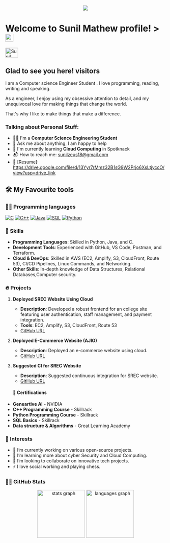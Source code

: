 <h1 align="center">
    <img src="https://readme-typing-svg.herokuapp.com?font=Righteous&size=35&color=FF5733&center=true&vCenter=true&width=500&height=70&duration=3500&lines=welcome!+✌️;+I'm+Sunil!;+Welcome+to+my+GitHub+Profile!" />
</h1>

# Welcome to Sunil Mathew profile! ><img src="https://media.giphy.com/media/hvRJCLFzcasrR4ia7z/giphy.gif" width="25px"></a>

<a href="https://www.linkedin.com/in/sunil-mathew-t-g/" target="_blank"><img align="center" src="https://raw.githubusercontent.com/rahuldkjain/github-profile-readme-generator/master/src/images/icons/Social/linked-in-alt.svg" alt="Sunil Mathew" height="30" width="40" /></a>
&nbsp;
## Glad to see you here!&nbsp;visitors

I am a Computer science  Engineer Student . I love programming, reading, writing and speaking.

As a engineer, I enjoy using my obsessive attention to detail, and my unequivocal love for making things that change the world.

That's why I like to make things that make a difference.

### Talking about Personal Stuff:

- 👨‍🎓 I'm a **Computer Science Engineering Student**
- 💬 Ask me about anything, I am happy to help
- 🌱 I'm currently learning **Cloud Computing** in Spotknack
- 📬 How to reach me: sunilzeus18@gmail.com
- 📝 [Resume]: https://drive.google.com/file/d/13Yyr7rMmz32B1sG9W2Prjo6XsLtjyccO/view?usp=drive_link
 
## 🛠️ My Favourite tools

### 👨‍💻 Programming languages
<p>
  <a href="#"><img alt="C" src="https://custom-icon-badges.herokuapp.com/badge/C-03599C.svg?logo=c-in-hexagon&logoColor=white"></a>
    <a href="#"><img alt="C++" src="https://custom-icon-badges.herokuapp.com/badge/C++-9C033A.svg?logo=cpp2&logoColor=white"></a>
     <a href="#"><img alt="Java" src="https://img.shields.io/badge/Java-007396.svg?logo=java&logoColor=white"></a>
        <a href="#"><img alt="SQL" src="https://custom-icon-badges.herokuapp.com/badge/SQL-025E8C.svg?logo=database&logoColor=white"></a>
            <a href="#"><img alt="Python" src="https://img.shields.io/badge/Python-14354C.svg?logo=python&logoColor=white"></a>

### 💼 Skills

- **Programming Languages**: Skilled in Python, Java, and C.
- **Development Tools**: Experienced with GitHub, VS Code, Postman, and Terraform.
- **Cloud & DevOps**: Skilled in AWS (EC2, Amplify, S3, CloudFront, Route 53), CI/CD Pipelines, Linux Commands, and Networking.
- **Other Skills**: In-depth knowledge of Data Structures, Relational Databases,Computer security.

### 🔥 Projects

1. **Deployed SREC Website Using Cloud**
   - **Description**: Developed a robust frontend for an college site featuring user authentication, staff management, and payment integration.
   - **Tools**: EC2, Amplify, S3, CloudFront, Route 53
   - [GitHub URL](https://github.com/Sunil-mathew18)

2. **Deployed E-Commerce Website (AJIO)**
   - **Description**: Deployed an e-commerce website using cloud.
   - [GitHub URL](https://github.com/Sunil-mathew18)

3. **Suggested CI for SREC Website**
   - **Description**: Suggested continuous integration for SREC website.
   - [GitHub URL](https://github.com/Sunil-mathew18)
     
    #### 📜 Certifications
     
- **Geneartive AI** - NVIDIA
- **C++ Programming Course** - Skillrack
- **Python Programming Course** - Skillrack
- **SQL Basics** - Skillrack
- **Data structure & Algorithms** - Great Learning Academy

### 🌟  Interests
- 🔭 I’m currently working on various open-source projects.
- 🌱 I’m learning more about cyber Security and Cloud Computing.
- 👯 I’m looking to collaborate on innovative tech projects.
- ⚡ I love social working and playing chess.

### 👨‍💻 GitHub Stats
<div align="center">
  <img src="https://github-readme-stats.vercel.app/api?username=Sunil-mathew18&hide_title=false&hide_rank=false&show_icons=true&include_all_commits=true&count_private=true&disable_animations=false&theme=dracula&locale=en&hide_border=false&order=1" height="150" alt="stats graph"  />
  <img src="https://github-readme-stats.vercel.app/api/top-langs?username=Sunil-mathew18&locale=en&hide_title=false&layout=compact&card_width=320&langs_count=5&theme=dracula&hide_border=false&order=2" height="150" alt="languages graph"  />
</div>
